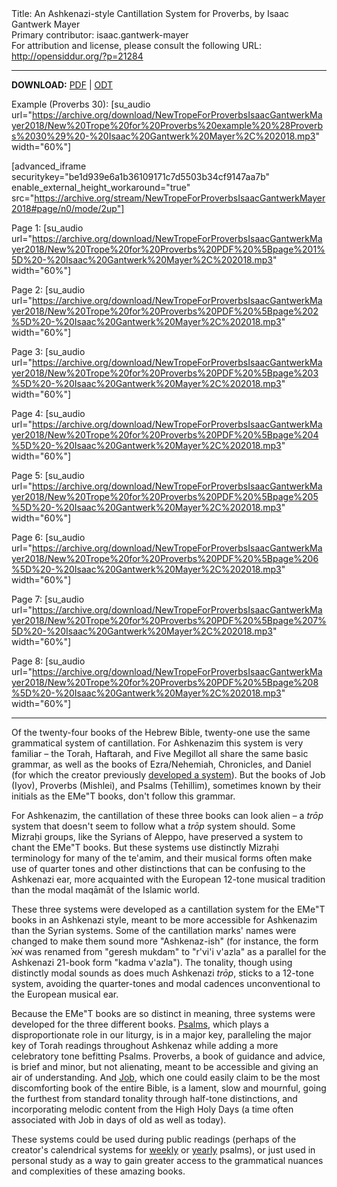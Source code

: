 <html>
<head></head>
<body>
Title: An Ashkenazi-style Cantillation System for Proverbs, by Isaac Gantwerk Mayer<br />
Primary contributor: isaac.gantwerk-mayer<br />
For attribution and license, please consult the following URL: <a href="http://opensiddur.org/?p=21284">http://opensiddur.org/?p=21284</a>
<p />
<hr />

<style type="text/css" media="all">.printfriendly {display: none!important;}</style>

<strong>DOWNLOAD:</strong> <a href="https://opensiddur.org/wp-content/uploads/2018/08/New-Trope-for-Proverbs-Isaac-Gantwerk-Mayer-2018.pdf">PDF</a> | <a href="https://opensiddur.org/wp-content/uploads/2018/08/New-Trope-for-Proverbs-Isaac-Gantwerk-Mayer-2018.odt">ODT</a>


Example (Proverbs 30):
[su_audio url="https://archive.org/download/NewTropeForProverbsIsaacGantwerkMayer2018/New%20Trope%20for%20Proverbs%20example%20%28Proverbs%2030%29%20-%20Isaac%20Gantwerk%20Mayer%2C%202018.mp3" width="60%"]

[advanced_iframe securitykey="be1d939e6a1b36109171c7d5503b34cf9147aa7b" enable_external_height_workaround="true" src="https://archive.org/stream/NewTropeForProverbsIsaacGantwerkMayer2018#page/n0/mode/2up"]

Page 1:
[su_audio url="https://archive.org/download/NewTropeForProverbsIsaacGantwerkMayer2018/New%20Trope%20for%20Proverbs%20PDF%20%5Bpage%201%5D%20-%20Isaac%20Gantwerk%20Mayer%2C%202018.mp3" width="60%"]

Page 2:
[su_audio url="https://archive.org/download/NewTropeForProverbsIsaacGantwerkMayer2018/New%20Trope%20for%20Proverbs%20PDF%20%5Bpage%202%5D%20-%20Isaac%20Gantwerk%20Mayer%2C%202018.mp3" width="60%"]

Page 3:
[su_audio url="https://archive.org/download/NewTropeForProverbsIsaacGantwerkMayer2018/New%20Trope%20for%20Proverbs%20PDF%20%5Bpage%203%5D%20-%20Isaac%20Gantwerk%20Mayer%2C%202018.mp3" width="60%"]

Page 4:
[su_audio url="https://archive.org/download/NewTropeForProverbsIsaacGantwerkMayer2018/New%20Trope%20for%20Proverbs%20PDF%20%5Bpage%204%5D%20-%20Isaac%20Gantwerk%20Mayer%2C%202018.mp3" width="60%"]

Page 5:
[su_audio url="https://archive.org/download/NewTropeForProverbsIsaacGantwerkMayer2018/New%20Trope%20for%20Proverbs%20PDF%20%5Bpage%205%5D%20-%20Isaac%20Gantwerk%20Mayer%2C%202018.mp3" width="60%"]

Page 6:
[su_audio url="https://archive.org/download/NewTropeForProverbsIsaacGantwerkMayer2018/New%20Trope%20for%20Proverbs%20PDF%20%5Bpage%206%5D%20-%20Isaac%20Gantwerk%20Mayer%2C%202018.mp3" width="60%"]

Page 7:
[su_audio url="https://archive.org/download/NewTropeForProverbsIsaacGantwerkMayer2018/New%20Trope%20for%20Proverbs%20PDF%20%5Bpage%207%5D%20-%20Isaac%20Gantwerk%20Mayer%2C%202018.mp3" width="60%"]

Page 8:
[su_audio url="https://archive.org/download/NewTropeForProverbsIsaacGantwerkMayer2018/New%20Trope%20for%20Proverbs%20PDF%20%5Bpage%208%5D%20-%20Isaac%20Gantwerk%20Mayer%2C%202018.mp3" width="60%"]

<hr /> 

Of the twenty-four books of the Hebrew Bible, twenty-one use the same grammatical system of cantillation. For Ashkenazim this system is very familiar – the Torah, Haftarah, and Five Megillot all share the same basic grammar, as well as the books of Ezra/Nehemiah, Chronicles, and Daniel (for which the creator previously <a href="https://opensiddur.org/liturgical-readings/cantillation/a-cantillation-system-for-ezra-nehemiah-chronicles-and-daniel-by-isaac-gantwerk-mayer/">developed a system</a>). But the books of Job (Iyov), Proverbs (Mishlei), and Psalms (Tehillim), sometimes known by their initials as the EMe"T books, don't follow this grammar.

For Ashkenazim, the cantillation of these three books can look alien – a <em>trōp</em> system that doesn't seem to follow what a <em>trōp</em> system should. Some Mizraḥi groups, like the Syrians of Aleppo, have preserved a system to chant the EMe"T books. But these systems use distinctly Mizraḥi terminology for many of the te'amim, and their musical forms often make use of quarter tones and other distinctions that can be confusing to the Ashkenazi ear, more acquainted with the European 12-tone musical tradition than the modal maqāmāt of the Islamic world.

These three systems were developed as a cantillation system for the EMe"T books in an Ashkenazi style, meant to be more accessible for Ashkenazim than the Syrian systems. Some of the cantillation marks' names were changed to make them sound more "Ashkenaz-ish" (for instance, the form ֗א֝א was renamed from "geresh mukdam" to "r'vi'i v'azla" as a parallel for the Ashkenazi 21-book form "kadma v'azla"). The tonality, though using distinctly modal sounds as does much Ashkenazi <em>trōp</em>, sticks to a 12-tone system, avoiding the quarter-tones and modal cadences unconventional to the European musical ear.

Because the EMe"T books are so distinct in meaning, three systems were developed for the three different books. <a href="https://opensiddur.org/?p=21267">Psalms</a>, which plays a disproportionate role in our liturgy, is in a major key, paralleling the major key of Torah readings throughout Ashkenaz while adding a more celebratory tone befitting Psalms. Proverbs, a book of guidance and advice, is brief and minor, but not alienating, meant to be accessible and giving an air of understanding. And <a href="https://opensiddur.org/?p=21293">Job</a>, which one could easily claim to be the most discomforting book of the entire Bible, is a lament, slow and mournful, going the furthest from standard tonality through half-tone distinctions, and incorporating melodic content from the High Holy Days (a time often associated with Job in days of old as well as today).

These systems could be used during public readings (perhaps of the creator's calendrical systems for <a href="https://opensiddur.org/liturgical-readings/tehilim/reading-of-psalms-for-the-weekly-portion-by-isaac-gantwerk-mayer/">weekly</a> or <a href="https://opensiddur.org/liturgical-readings/tehilim/system-for-the-reading-of-psalms-on-festivals-and-commemorative-days-in-the-rabbinic-jewish-calendar-by-isaac-gantwerk-mayer/">yearly</a> psalms), or just used in personal study as a way to gain greater access to the grammatical nuances and complexities of these amazing books.
</body>
</html>